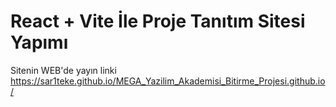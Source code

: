 # React + Vite İle Proje Tanıtım Sitesi Yapımı

Sitenin WEB'de yayın linki https://sar1teke.github.io/MEGA_Yazilim_Akademisi_Bitirme_Projesi.github.io/




